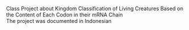 Class Project about Kingdom Classification of Living Creatures Based on the Content of Each Codon in their mRNA Chain <br>
The project was documented in Indonesian
